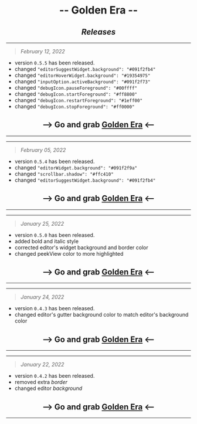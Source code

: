 # <div align="center"><b>-- Golden Era --</b></div>

## <div align="center"><i>Releases</i></div>

---

> _February 12, 2022_

- version `0.5.5` has been released.
- changed `"editorSuggestWidget.background": "#091f2fb4"`
- changed `"editorHoverWidget.background": "#19354975"`
- changed `"inputOption.activeBackground": "#091f2f73"`
- changed `"debugIcon.pauseForeground": "#00ffff"`
- changed `"debugIcon.startForeground": "#ff8800"`
- changed `"debugIcon.restartForeground": "#1eff00"`
- changed `"debugIcon.stopForeground": "#ff0000"`

## <div align="center">--> Go and grab <b>[Golden Era](https://marketplace.visualstudio.com/items?itemName=CodrJatin.golden-era)</b> <--</div>

---

---

> _February 05, 2022_

- version `0.5.4` has been released.
- changed `"editorWidget.background": "#091f2f9a"`
- changed `"scrollbar.shadow": "#ffc410"`
- changed `"editorSuggestWidget.background": "#091f2fb4"`

## <div align="center">--> Go and grab <b>[Golden Era](https://marketplace.visualstudio.com/items?itemName=CodrJatin.golden-era)</b> <--</div>

---

---

> _January 25, 2022_

- version `0.5.0` has been released.
- added bold and italic style
- corrected editor's widget background and border color
- changed peekView color to more highlighted

## <div align="center">--> Go and grab <b>[Golden Era](https://marketplace.visualstudio.com/items?itemName=CodrJatin.golden-era)</b> <--</div>

---

---

> _January 24, 2022_

- version `0.4.3` has been released.
- changed editor's gutter background color to match editor's background color

## <div align="center">--> Go and grab <b>[Golden Era](https://marketplace.visualstudio.com/items?itemName=CodrJatin.golden-era)</b> <--</div>

---

---

> _January 22, 2022_

- version `0.4.2` has been released.
- removed extra _border_
- changed editor _background_

## <div align="center">--> Go and grab <b>[Golden Era](https://marketplace.visualstudio.com/items?itemName=CodrJatin.golden-era)</b> <--</div>

---
